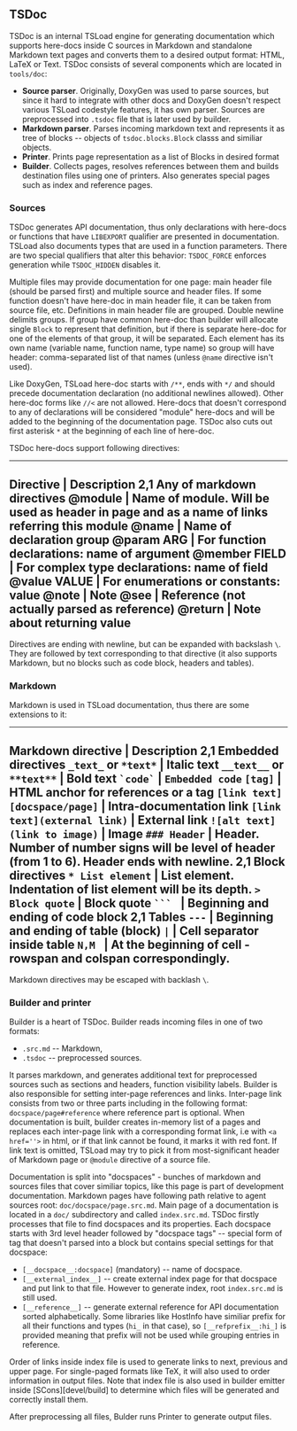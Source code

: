 ## TSDoc

TSDoc is an internal TSLoad engine for generating documentation which supports here-docs inside C sources in Markdown and standalone Markdown text pages and converts them to a desired output format: HTML, LaTeX or Text. TSDoc consists of several components which are located in `tools/doc`:
 * __Source parser__. Originally, DoxyGen was used to parse sources, but since it hard to integrate with other docs and DoxyGen doesn't respect various TSLoad codestyle features, it has own parser. Sources are preprocessed into `.tsdoc` file that is later used by builder.
 * __Markdown parser__. Parses incoming markdown text and represents it as tree of blocks -- objects of `tsdoc.blocks.Block` classs and similiar objects.
 * __Printer__. Prints page representation as a list of Blocks in desired format
 * __Builder__. Collects pages, resolves references between them and builds destination files using one of printers. Also generates special pages such as index and reference pages.
 
### Sources 

TSDoc generates API documentation, thus only declarations with here-docs or functions that have `LIBEXPORT` qualifier are presented in documentation. TSLoad also documents types that are used in a function parameters. There are two special qualifiers that alter this behavior: `TSDOC_FORCE` enforces generation while `TSDOC_HIDDEN` disables it. 

Multiple files may provide documentation for one page: main header file (should be parsed first) and multiple source and header files. If some function doesn't have here-doc in main header file, it can be taken from source file, etc. Definitions in main header file are grouped. Double newline delimits groups. If group have common here-doc than builder will allocate single `Block` to represent that definition, but if there is separate here-doc for one of the elements of that group, it will be separated. Each element has its own name (variable name, function name, type name) so group will have header: comma-separated list of that names (unless `@name` directive isn't used). 

Like DoxyGen, TSLoad here-doc starts with `/**`, ends with `*/` and should precede documentation declaration (no additional newlines allowed). Other here-doc forms like `//<` are not allowed. Here-docs that doesn't correspond to any of declarations will be considered "module" here-docs and will be added to the beginning of the documentation page. TSDoc also cuts out first asterisk `*` at the beginning of each line of here-doc. 

TSDoc here-docs support following directives:

---
__Directive__ | __Description__
2,1 Any of markdown directives 
@module | Name of module. Will be used as header in page and as a name of links referring this module
@name | Name of declaration group
@param ARG | For function declarations: name of argument
@member FIELD | For complex type declarations: name of field
@value VALUE | For enumerations or constants: value
@note | Note 
@see | Reference (not actually parsed as reference)
@return | Note about returning value
---

Directives are ending with newline, but can be expanded with backslash `\`. They are followed by text corresponding to that directive (it also supports Markdown, but  no blocks such as code block, headers and tables). 

### Markdown

Markdown is used in TSLoad documentation, thus there are some extensions to it:

---
__Markdown directive__ | __Description__ 
2,1 __Embedded directives__
`_text_` or `*text*` | Italic text
`__text__` or `**text**` | __Bold text__
`` `code` `` | `Embedded code`
`[tag]` | HTML anchor for references or a tag 
`[link text][docspace/page]` | Intra-documentation link
`[link text](external link)` | External link
`![alt text](link to image)` | Image
` ### Header ` | Header. Number of number signs will be level of header (from 1 to 6).  Header ends with newline.
2,1 __Block directives__
` * List element ` | List element. Indentation of list element will be its depth.
` > Block quote ` | Block quote
` ```  ` | Beginning and ending of code block
2,1 __Tables__
` --- ` | Beginning and ending of table (block)
` | ` | Cell separator inside table
`N,M ` | At the beginning of cell - rowspan and colspan correspondingly.
---

Markdown directives may be escaped with backlash `\`. 

### Builder and printer

Builder is a heart of TSDoc. Builder reads incoming files in one of two formats:
  * `.src.md` -- Markdown,
  * `.tsdoc` -- preprocessed sources.

It parses markdown, and generates additional text for preprocessed sources such as sections and headers, function visibility labels. Builder is also responsible for setting inter-page references and links. Inter-page link consists from two or three parts including in the following format: `docspace/page#reference` where reference part is optional. When documentation is built, builder creates in-memory list of a pages and replaces each inter-page link with a corresponding format link, i.e with `<a href=''>` in html, or if that link cannot be found, it marks it with red font. If link text is omitted, TSLoad may try to pick it from most-significant header of Markdown page or `@module` directive of a source file.

Documentation is split into "docspaces" - bunches of markdown and sources files that cover similiar topics, like this page is part of development documentation. Markdown pages have following path relative to agent sources root: `doc/docspace/page.src.md`. Main page of a documentation is located in a `doc/` subdirectory and called `index.src.md`. TSDoc firstly processes that file to find docspaces and its properties. Each docspace starts with 3rd level header followed by "docspace tags" -- special form of tag that doesn't parsed into a block but contains special settings for that docspace:
 * `[__docspace__:docspace]` (mandatory) -- name of docspace.
 * `[__external_index__]` -- create external index page for that docspace and put link to that file. However to generate index, root `index.src.md` is still used.
 * `[__reference__]` -- generate external reference for API documentation sorted alphabetically. Some libraries like HostInfo have similiar prefix for all their functions and types (`hi_` in that case), so `[__refprefix__:hi_]` is provided meaning that prefix will not be used while grouping entries in reference.

Order of links inside index file is used to generate links to next, previous and upper page. For single-paged formats like TeX, it will also used to order information in output files. Note that index file is also used in builder emitter inside [SCons][devel/build] to determine which files will be generated and correctly install them.
 
After preprocessing all files, Bulder runs Printer to generate output files.